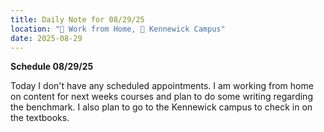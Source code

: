 ```yaml
---
title: Daily Note for 08/29/25
location: "🏡 Work from Home, 🏫 Kennewick Campus"
date: 2025-08-29
---
```

**Schedule 08/29/25**

Today I don't have any scheduled appointments. I am working from home on content for next weeks courses and plan to do some writing regarding the benchmark. I also plan to go to the Kennewick campus to check in on the textbooks. 